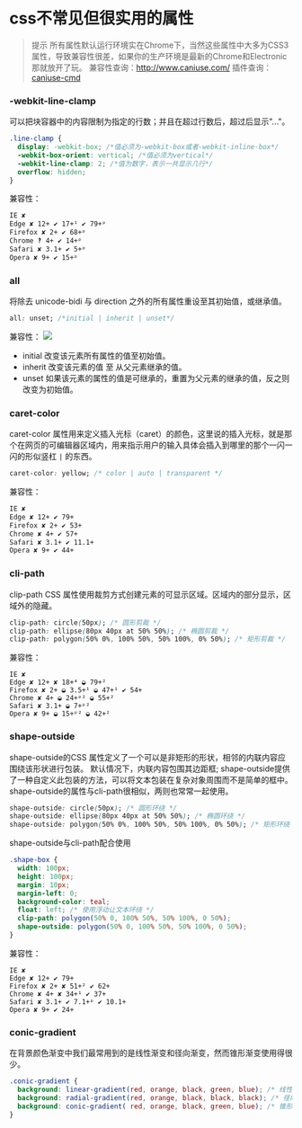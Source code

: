 # css不常见但很实用的属性

>提示
所有属性默认运行环境实在Chrome下，当然这些属性中大多为CSS3属性，导致兼容性很差，如果你的生产环境是最新的Chrome和Electronic那就放开了玩。
兼容性查询：http://www.caniuse.com/
插件查询：[caniuse-cmd](https://www.npmjs.com/package/caniuse-cmd)

### -webkit-line-clamp
可以把块容器中的内容限制为指定的行数；并且在超过行数后，超过后显示"..."。
```css
.line-clamp {
  display: -webkit-box; /*值必须为-webkit-box或者-webkit-inline-box*/
  -webkit-box-orient: vertical; /*值必须为vertical*/
  -webkit-line-clamp: 2; /*值为数字，表示一共显示几行*/
  overflow: hidden;
}
```
兼容性：
```bash
IE ✘  
Edge ✘ 12+ ✔ 17+¹ ✔ 79+ᵖ 
Firefox ✘ 2+ ✔ 68+ᵖ 
Chrome ‽ 4+ ✔ 14+ᵖ 
Safari ✘ 3.1+ ✔ 5+ᵖ 
Opera ✘ 9+ ✔ 15+ᵖ
```
### all
将除去 unicode-bidi 与 direction 之外的所有属性重设至其初始值，或继承值。
```css
all: unset; /*initial | inherit | unset*/
```
兼容性：
![](https://s1.ax1x.com/2020/06/10/to2jJK.md.png)
+ initial 改变该元素所有属性的值至初始值。
+ inherit 改变该元素的值 至 从父元素继承的值。
+ unset 如果该元素的属性的值是可继承的，重置为父元素的继承的值，反之则改变为初始值。

### caret-color
caret-color 属性用来定义插入光标（caret）的颜色，这里说的插入光标，就是那个在网页的可编辑器区域内，用来指示用户的输入具体会插入到哪里的那个一闪一闪的形似竖杠 `|` 的东西。
```css
caret-color: yellow; /* color | auto | transparent */
```
兼容性：
```bash
IE ✘  
Edge ✘ 12+ ✔ 79+ 
Firefox ✘ 2+ ✔ 53+ 
Chrome ✘ 4+ ✔ 57+ 
Safari ✘ 3.1+ ✔ 11.1+ 
Opera ✘ 9+ ✔ 44+ 
```

### cli-path
clip-path CSS 属性使用裁剪方式创建元素的可显示区域。区域内的部分显示，区域外的隐藏。
```css
clip-path: circle(50px); /* 圆形剪裁 */
clip-path: ellipse(80px 40px at 50% 50%); /* 椭圆剪裁 */
clip-path: polygon(50% 0%, 100% 50%, 50% 100%, 0% 50%); /* 矩形剪裁 */
```
兼容性：
```
IE ✘  
Edge ✘ 12+ ✘ 18+⁴ ◒ 79+² 
Firefox ✘ 2+ ◒ 3.5+¹ ◒ 47+¹ ✔ 54+ 
Chrome ✘ 4+ ◒ 24+ᵖ² ◒ 55+² 
Safari ✘ 3.1+ ◒ 7+ᵖ² 
Opera ✘ 9+ ◒ 15+ᵖ² ◒ 42+² 
```

### shape-outside
shape-outside的CSS 属性定义了一个可以是非矩形的形状，相邻的内联内容应围绕该形状进行包装。 默认情况下，内联内容包围其边距框; shape-outside提供了一种自定义此包装的方法，可以将文本包装在复杂对象周围而不是简单的框中。shape-outside的属性与cli-path很相似，两则也常常一起使用。
```css
shape-outside: circle(50px); /* 圆形环绕 */
shape-outside: ellipse(80px 40px at 50% 50%); /* 椭圆环绕 */
shape-outside: polygon(50% 0%, 100% 50%, 50% 100%, 0% 50%); /* 矩形环绕 */
```
shape-outside与cli-path配合使用
```css
.shape-box {
  width: 100px;
  height: 100px;
  margin: 10px;
  margin-left: 0;
  background-color: teal;
  float: left; /* 使用浮动让文本环绕 */
  clip-path: polygon(50% 0, 100% 50%, 50% 100%, 0 50%);
  shape-outside: polygon(50% 0, 100% 50%, 50% 100%, 0 50%);
}
```
兼容性：
```
IE ✘  
Edge ✘ 12+ ✔ 79+ 
Firefox ✘ 2+ ✘ 51+² ✔ 62+ 
Chrome ✘ 4+ ✘ 34+¹ ✔ 37+ 
Safari ✘ 3.1+ ✔ 7.1+ᵖ ✔ 10.1+ 
Opera ✘ 9+ ✔ 24+ 
```

### conic-gradient
在背景颜色渐变中我们最常用到的是线性渐变和径向渐变，然而锥形渐变使用得很少。
```css
.conic-gradient {
  background: linear-gradient(red, orange, black, green, blue); /* 线性渐变 */
  background: radial-gradient(red, orange, black, black, black); /* 径向渐变 */
  background: conic-gradient( red, orange, black, green, blue); /* 锥形渐变 */
}
```